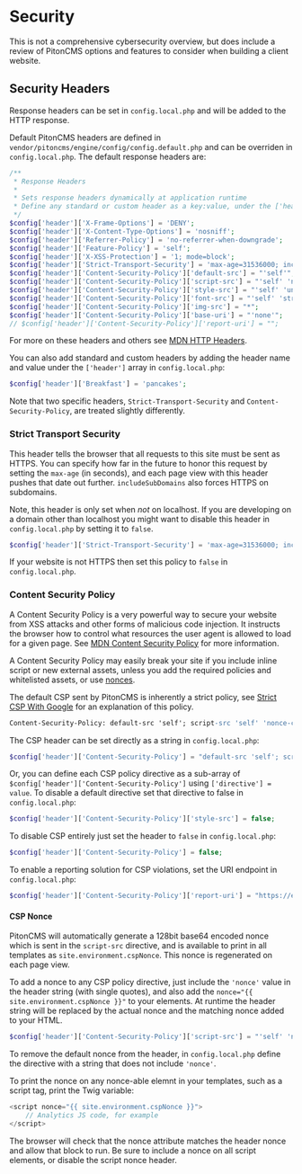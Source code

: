 # Security

This is not a comprehensive cybersecurity overview, but does include a review of PitonCMS options and features to consider when building a client website.

## Security Headers
Response headers can be set in `config.local.php` and will be added to the HTTP response.

Default PitonCMS headers are defined in `vendor/pitoncms/engine/config/config.default.php` and can be overriden in `config.local.php`. The default response headers are:

```php
/**
 * Response Headers
 *
 * Sets response headers dynamically at application runtime
 * Define any standard or custom header as a key:value, under the ['header'] array
 */
$config['header']['X-Frame-Options'] = 'DENY';
$config['header']['X-Content-Type-Options'] = 'nosniff';
$config['header']['Referrer-Policy'] = 'no-referrer-when-downgrade';
$config['header']['Feature-Policy'] = 'self';
$config['header']['X-XSS-Protection'] = '1; mode=block';
$config['header']['Strict-Transport-Security'] = 'max-age=31536000; includeSubDomains';
$config['header']['Content-Security-Policy']['default-src'] = "'self'";
$config['header']['Content-Security-Policy']['script-src'] = "'self' 'nonce' 'unsafe-inline' 'strict-dynamic'";
$config['header']['Content-Security-Policy']['style-src'] = "'self' 'unsafe-inline' 'strict-dynamic'";
$config['header']['Content-Security-Policy']['font-src'] = "'self' 'strict-dynamic'";
$config['header']['Content-Security-Policy']['img-src'] = "*";
$config['header']['Content-Security-Policy']['base-uri'] = "'none'";
// $config['header']['Content-Security-Policy']['report-uri'] = "";
```

For more on these headers and others see [MDN HTTP Headers](https://developer.mozilla.org/en-US/docs/Web/HTTP/Headers).

You can also add standard and custom headers by adding the header name and value under the `['header']` array in `config.local.php`:

```php
$config['header']['Breakfast'] = 'pancakes';
```

Note that two specific headers, `Strict-Transport-Security` and `Content-Security-Policy`, are treated slightly differently.

### Strict Transport Security
This header tells the browser that all requests to this site must be sent as HTTPS. You can specify how far in the future to honor this request by setting the `max-age` (in seconds), and each page view with this header pushes that date out further. `includeSubDomains` also forces HTTPS on subdomains.

Note, this header is only set when _not_ on localhost. If you are developing on a domain other than localhost you might want to disable this header in `config.local.php` by setting it to `false`.

```php
$config['header']['Strict-Transport-Security'] = 'max-age=31536000; includeSubDomains';
```

If your website is not HTTPS then set this policy to `false` in `config.local.php`.

### Content Security Policy
A Content Security Policy is a very powerful way to secure your website from XSS attacks and other forms of malicious code injection. It instructs the browser how to control what resources the user agent is allowed to load for a given page. See [MDN Content Security Policy](https://developer.mozilla.org/en-US/docs/Web/HTTP/Headers/Content-Security-Policy) for more information.

A Content Security Policy may easily break your site if you include inline script or new external assets, unless you add the required policies and whitelisted assets, or use [nonces](#csp-nonce).

The default CSP sent by PitonCMS is inherently a strict policy, see [Strict CSP With Google](https://csp.withgoogle.com/docs/strict-csp.html) for an explanation of this policy.

```apache
Content-Security-Policy: default-src 'self'; script-src 'self' 'nonce-cqCwEKNQNtOH4FI10G3FtQ==' 'unsafe-inline' 'strict-dynamic'; style-src 'self' 'unsafe-inline' https://fonts.gstatic.com https://fonts.googleapis.com; font-src 'self' https://fonts.gstatic.com; img-src *; base-uri 'none'
```

The CSP header can be set directly as a string in `config.local.php`:

```php
$config['header']['Content-Security-Policy'] = "default-src 'self'; script-src 'strict-dynamic'; img-src *";
```

Or, you can define each CSP policy directive as a sub-array of `$config['header']['Content-Security-Policy']` using `['directive'] = value`. To disable a default directive set that directive to false in `config.local.php`:

```php
$config['header']['Content-Security-Policy']['style-src'] = false;
```

To disable CSP entirely just set the header to `false` in `config.local.php`:

```php
$config['header']['Content-Security-Policy'] = false;
```

To enable a reporting solution for CSP violations, set the URI endpoint in `config.local.php`:

```php
$config['header']['Content-Security-Policy']['report-uri'] = "https://endpoint.example.com";
```

#### CSP Nonce
PitonCMS will automatically generate a 128bit base64 encoded nonce which is sent in the `script-src` directive, and is available to print in all templates as `site.environment.cspNonce`. This nonce is regenerated on each page view.

To add a nonce to any CSP policy directive, just include the `'nonce'` value in the header string (with single quotes), and also add the `nonce="{{ site.environment.cspNonce }}"` to your elements. At runtime the header string will be replaced by the actual nonce and the matching nonce added to your HTML.

```php
$config['header']['Content-Security-Policy']['script-src'] = "'self' 'nonce' 'unsafe-inline' 'strict-dynamic'";
```

To remove the default nonce from the header, in `config.local.php` define the directive with a string that does not include `'nonce'`.

To print the nonce on any nonce-able elemnt in your templates, such as a script tag, print the Twig variable:

```php
<script nonce="{{ site.environment.cspNonce }}">
    // Analytics JS code, for example
</script>
```

The browser will check that the nonce attribute matches the header nonce and allow that block to run. Be sure to include a nonce on all script elements, or disable the script nonce header.